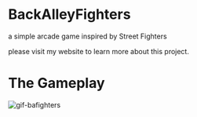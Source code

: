 # BackAlleyFighters
a simple arcade game inspired by Street Fighters

please visit my website to learn more about this project.

# The Gameplay
![gif-bafighters](https://user-images.githubusercontent.com/16988711/110025432-5afc8200-7cfd-11eb-9cc7-b1e951c60660.gif)

